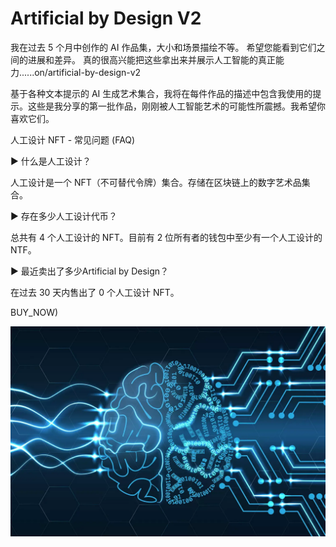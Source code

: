 # Artificial by Design V2

我在过去 5 个月中创作的 AI 作品集，大小和场景描绘不等。 希望您能看到它们之间的进展和差异。 真的很高兴能把这些拿出来并展示人工智能的真正能力......on/artificial-by-design-v2

基于各种文本提示的 AI 生成艺术集合，我将在每件作品的描述中包含我使用的提示。这些是我分享的第一批作品，刚刚被人工智能艺术的可能性所震撼。我希望你喜欢它们。

人工设计 NFT - 常见问题 (FAQ)

▶ 什么是人工设计？

人工设计是一个 NFT（不可替代令牌）集合。存储在区块链上的数字艺术品集合。

▶ 存在多少人工设计代币？

总共有 4 个人工设计的 NFT。目前有 2 位所有者的钱包中至少有一个人工设计的 NTF。

▶ 最近卖出了多少Artificial by Design？

在过去 30 天内售出了 0 个人工设计 NFT。

BUY_NOW)

![artificial-intelligence-1536x1024](artificial-intelligence-1536x1024.webp)
